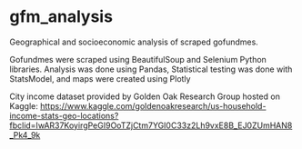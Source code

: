 # gfm_analysis
Geographical and socioeconomic analysis of scraped gofundmes.

Gofundmes were scraped using BeautifulSoup and Selenium Python libraries. Analysis was done using Pandas, Statistical testing was done with StatsModel, and maps were created using Plotly

City income dataset provided by Golden Oak Research Group hosted on Kaggle: https://www.kaggle.com/goldenoakresearch/us-household-income-stats-geo-locations?fbclid=IwAR37KoyirgPeGI9OoTZjCtm7YGI0C33z2Lh9vxE8B_EJ0ZUmHAN8_Pk4_9k
